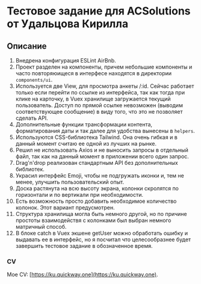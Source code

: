 # Тестовое задание для ACSolutions от Удальцова Кирилла

## Описание

1. Внедрена конфигурация ESLint AirBnb.
2. Проект разделен на компоненты, причем небольшие компоненты и часто повторяюищеся в интерфесе находятся в директории `components/ui`.
3. Используется две View, для просмотра анкеты /:id. Сейчас работает только если перейти по ссылке из интерфейса, так как тогда при клике на карточку, в Vuex хранилище загружается текущий пользователь. Доступ по прямой ссылке невозможен (выводим соответствующее сообщение) в виду того, что это не позволяет сделать API.
4. Дополнительные функции трансформации контента, форматирования даты и так далее для удобства вынесены в `helpers`.
5. Используются CSS-библиотека Tailwind. Она очень гибкая и в данный момент считаю ее одной из лучших на рынке.
6. Решил не использовать Axios и не выносить запросы в отдельный файл, так как на данный момент в приложении всего один запрос.
7. Drag'n'drop реализован стандартным API без дополнительных библиотек.
8. Украсил интерфейс Emoji, чтобы не подгружать иконки и, тем не менее, улучшить пользовательский опыт.
9. Доска растянута на всю высоту экрана, колонки скролятся по горизонтали и по вертикали при необходимости.
10. Есть возможность просто добавить необходимое количество колонок. Этот вариант предусмотрен.
11. Структура хранилища могла быть немного другой, но по причине простоты взаимодействя с колонками был выбран немного матричный способ.
12. В блоке catch в Vuex экшене getUser можно обработать ошибку и выдавать ее в интерфейс, но я посчитал что целесообразнее будет завершить тестовое задание в обозначенное время.

### CV

Мое CV: [https://ku.quickway.one](https://ku.quickway.one).
